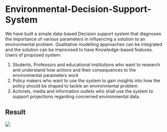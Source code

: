 # Environmental-Decision-Support-System
We have built a simple data-based Decision support system that diagnoses the importance of various parameters in influencing a solution to an environmental problem. 
Qualitative modelling approaches can be integrated and the solution can be improvised to have Knowledge-based features. 
Users of proposed system:
1. Students, Professors and educational institutions who want to research and understand how
actions and their consequences to the environmental parameters work
2. Policy makers who want to use the system to gain insights into how the policy should be
shaped to tackle an environmental problem.
3. Activists, media and information outlets who shall use the system to support projections
regarding concerned environmental data. 

## Result
![]("https://github.com/RIC1903/Environmental-Decision-Support-System/blob/main/sample.PNG")
